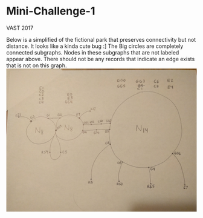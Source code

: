 # Mini-Challenge-1
VAST 2017


Below is a simplified of the fictional park that preserves connectivity but not distance. It looks like a kinda cute bug :] The Big circles are completely connected subgraphs. Nodes in these subgraphs that are not labeled appear above. There should not be any records that indicate an edge exists that is not on this graph.
![Alt text](img/simplified-map.jpg?raw=true "Simplified Map")